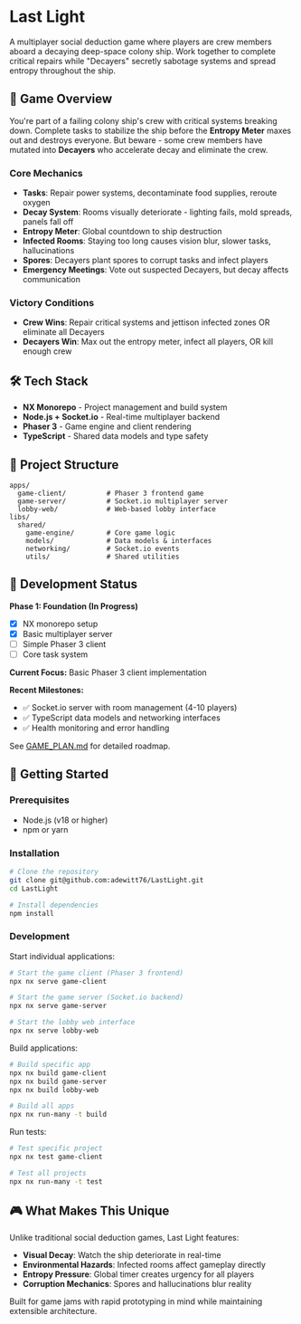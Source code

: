 # Last Light

A multiplayer social deduction game where players are crew members aboard a decaying deep-space colony ship. Work together to complete critical repairs while "Decayers" secretly sabotage systems and spread entropy throughout the ship.

## 🚀 Game Overview

You're part of a failing colony ship's crew with critical systems breaking down. Complete tasks to stabilize the ship before the **Entropy Meter** maxes out and destroys everyone. But beware - some crew members have mutated into **Decayers** who accelerate decay and eliminate the crew.

### Core Mechanics
- **Tasks**: Repair power systems, decontaminate food supplies, reroute oxygen
- **Decay System**: Rooms visually deteriorate - lighting fails, mold spreads, panels fall off
- **Entropy Meter**: Global countdown to ship destruction
- **Infected Rooms**: Staying too long causes vision blur, slower tasks, hallucinations
- **Spores**: Decayers plant spores to corrupt tasks and infect players
- **Emergency Meetings**: Vote out suspected Decayers, but decay affects communication

### Victory Conditions
- **Crew Wins**: Repair critical systems and jettison infected zones OR eliminate all Decayers
- **Decayers Win**: Max out the entropy meter, infect all players, OR kill enough crew

## 🛠 Tech Stack

- **NX Monorepo** - Project management and build system
- **Node.js + Socket.io** - Real-time multiplayer backend
- **Phaser 3** - Game engine and client rendering
- **TypeScript** - Shared data models and type safety

## 📁 Project Structure

```
apps/
  game-client/          # Phaser 3 frontend game
  game-server/          # Socket.io multiplayer server
  lobby-web/            # Web-based lobby interface
libs/
  shared/
    game-engine/        # Core game logic
    models/             # Data models & interfaces
    networking/         # Socket.io events
    utils/              # Shared utilities
```

## 🎯 Development Status

**Phase 1: Foundation (In Progress)**
- [x] NX monorepo setup
- [x] Basic multiplayer server
- [ ] Simple Phaser 3 client
- [ ] Core task system

**Current Focus:** Basic Phaser 3 client implementation

**Recent Milestones:**
- ✅ Socket.io server with room management (4-10 players)
- ✅ TypeScript data models and networking interfaces
- ✅ Health monitoring and error handling

See [GAME_PLAN.md](./GAME_PLAN.md) for detailed roadmap.

## 🚀 Getting Started

### Prerequisites
- Node.js (v18 or higher)
- npm or yarn

### Installation
```bash
# Clone the repository
git clone git@github.com:adewitt76/LastLight.git
cd LastLight

# Install dependencies
npm install
```

### Development

Start individual applications:

```bash
# Start the game client (Phaser 3 frontend)
npx nx serve game-client

# Start the game server (Socket.io backend)
npx nx serve game-server

# Start the lobby web interface
npx nx serve lobby-web
```

Build applications:

```bash
# Build specific app
npx nx build game-client
npx nx build game-server
npx nx build lobby-web

# Build all apps
npx nx run-many -t build
```

Run tests:

```bash
# Test specific project
npx nx test game-client

# Test all projects
npx nx run-many -t test
```

## 🎮 What Makes This Unique

Unlike traditional social deduction games, Last Light features:
- **Visual Decay**: Watch the ship deteriorate in real-time
- **Environmental Hazards**: Infected rooms affect gameplay directly
- **Entropy Pressure**: Global timer creates urgency for all players
- **Corruption Mechanics**: Spores and hallucinations blur reality

Built for game jams with rapid prototyping in mind while maintaining extensible architecture.
